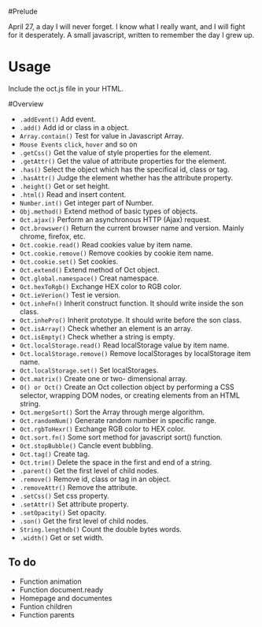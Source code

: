 #Prelude

April 27, a day I will never forget. I know what I really want, and I will fight for it desperately. A small javascript, written to remember the day I grew up.

# Usage 
Include the oct.js file in your HTML.

#Overview

- `.addEvent()` Add event.
- `.add()` Add id or class in a object.
- `Array.contain()` Test for value in Javascript Array.
- `Mouse Events` `click`, `hover` and so on
- `.getCss()`  Get the value of style properties for the  element.
- `.getAttr()`  Get the value of attribute properties for the  element.
- `.has()` Select the object which has the specifical id, class or tag.
- `.hasAttr()` Judge the element whether has the attribute property.
- `.height()` Get or set height.
- `.html()` Read and insert content.
- `Number.int()` Get integer part of Number.
- `Obj.method()` Extend method of basic types of objects.
- `Oct.ajax()` Perform an asynchronous HTTP (Ajax) request.
- `Oct.browswer()` Return the current browser name and version. Mainly chrome, firefox, etc.
- `Oct.cookie.read()` Read cookies value by item name.
- `Oct.cookie.remove()` Remove cookies by cookie item name.
- `Oct.cookie.set()` Set cookies.
- `Oct.extend()` Extend method of Oct object.
- `Oct.global.namespace()` Creat namespace.
- `Oct.hexToRgb()` Exchange HEX color to RGB color.
- `Oct.ieVerion()` Test ie version.
- `Oct.inheFn()` Inherit construct function. It should write inside the son class.
- `Oct.inhePro()` Inherit prototype. It should write before the son class.
- `Oct.isArray()` Check whether an element is an array.
- `Oct.isEmpty()` Check whether a string is empty.
- `Oct.localStorage.read()` Read localStorage value by item name.
- `Oct.localStorage.remove()` Remove localStorages by localStorage item name.
- `Oct.localStorage.set()` Set localStorages.
- `Oct.matrix()` Create one or two- dimensional array.
- `O() or Oct()` Create an Oct collection object by performing a CSS selector, wrapping DOM nodes, or creating elements from an HTML string.
- `Oct.mergeSort()` Sort the Array through merge algorithm.
- `Oct.randomNum()` Generate random number in specific range.
- `Oct.rgbToHexr()` Exchange RGB color to HEX color.
- `Oct.sort.fn()` Some sort method for javascript sort() function.
- `Oct.stopBubble()` Cancle event bubbling.
- `Oct.tag()` Create tag.
- `Oct.trim()` Delete the space in the first and end of a string.
- `.parent()` Get the first level of child nodes.
- `.remove()` Remove id, class or tag in an object.
- `.removeAttr()` Remove the attribute.
- `.setCss()` Set css property.
- `.setAttr()` Set attribute property.
- `.setOpacity()` Set opacity.
- `.son()` Get the first level of child nodes.
- `String.lengthdb()` Count the double bytes words.
- `.width()` Get or set width.


## To do 

- Function animation
- Function document.ready
- Homepage and documentes
- Funtion children
- Function parents
